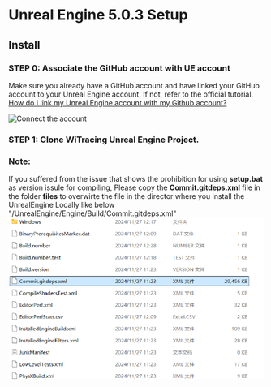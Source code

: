 # Unreal Engine 5.0.3 Setup

## Install

### STEP 0: Associate the GitHub account with UE account
Make sure you already have a GitHub account and have linked your GitHub account to your Unreal Engine account. If not, refer to the official tutorial.
[How do I link my Unreal Engine account with my Github account?](https://www.epicgames.com/help/en-US/epic-accounts-c5719348850459/connect-accounts-c5719351300507/how-do-i-link-my-unreal-engine-account-with-my-github-account-a5720369784347)

![Connect the account](./files/Connect%20the%20account.png "Connect the account")


### STEP 1: Clone WiTracing Unreal Engine Project.


### Note:
If you suffered from the issue that shows the prohibition for using **setup.bat** as version issule for compiling,
Please copy the **Commit.gitdeps.xml** file in the folder **files** to overwirte the file in the director where you install the UnrealEngine Locally like below
"/UnrealEngine/Engine/Build/Commit.gitdeps.xml"
![DebugUnrealEngineXML](./fig/BuildDebugXML.png "Debug Unreal Engine XML")
